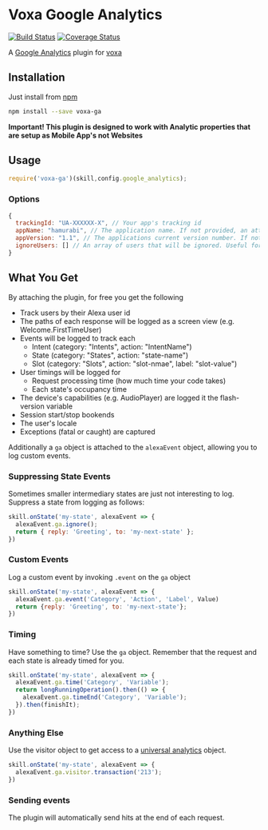 Voxa Google Analytics
===========

[![Build Status](https://travis-ci.org/mediarain/voxa-ga.svg?branch=master)](https://travis-ci.org/mediarain/voxa-ga)
[![Coverage Status](https://coveralls.io/repos/github/mediarain/voxa-ga/badge.svg?branch=master)](https://coveralls.io/github/mediarain/voxa-ga?branch=master)

A [Google Analytics](https://www.google.com/analytics) plugin for [voxa](https://mediarain.github.io/voxa/)

Installation
-------------

Just install from [npm](https://www.npmjs.com/package/voxa-ga)

```bash
npm install --save voxa-ga
```
**Important! This plugin is designed to work with Analytic properties that are setup as Mobile App's not Websites**

Usage
------

```javascript
require('voxa-ga')(skill,config.google_analytics);

```

### Options
```javascript
{
  trackingId: "UA-XXXXXX-X", // Your app's tracking id
  appName: "hamurabi", // The application name. If not provided, an attempt will be made to derive it
  appVersion: "1.1", // The applications current version number. If not provided, an attempt will be made to derive it.
  ignoreUsers: [] // An array of users that will be ignored. Useful for blacklisting dev or monitoring accounts from analytics
}
```

What You Get
--------

By attaching the plugin, for free you get the following
* Track users by their Alexa user id
* The paths of each response will be logged as a screen view (e.g. Welcome.FirstTimeUser)
* Events will be logged to track each
  * Intent (category: "Intents", action: "IntentName")
  * State (category: "States", action: "state-name")
  * Slot (category: "Slots", action: "slot-nmae", label: "slot-value")
* User timings will be logged for
  * Request processing time (how much time your code takes)
  * Each state's occupancy time 
* The device's capabilities (e.g. AudioPlayer) are logged it the flash-version variable
* Session start/stop bookends
* The user's locale
* Exceptions (fatal or caught) are captured

Additionally a `ga` object is attached to the `alexaEvent` object, allowing you to log custom events.

### Suppressing State Events
Sometimes smaller intermediary states are just not interesting to log. Suppress a state from logging as follows:
```javascript
skill.onState('my-state', alexaEvent => {
  alexaEvent.ga.ignore();
  return { reply: 'Greeting', to: 'my-next-state' };
})
```

### Custom Events
Log a custom event by invoking `.event` on the `ga` object
```javascript
skill.onState('my-state', alexaEvent => {
  alexaEvent.ga.event('Category', 'Action', 'Label', Value)
  return {reply: 'Greeting', to: 'my-next-state'};
})
```
### Timing
Have something to time? Use the `ga` object. Remember that the request and each state is already timed for you.
```javascript
skill.onState('my-state', alexaEvent => {
  alexaEvent.ga.time('Category', 'Variable');
  return longRunningOperation().then(() => {
    alexaEvent.ga.timeEnd('Category', 'Variable');
  }).then(finishIt);
})
```

### Anything Else
Use the visitor object to get access to a [universal analytics](https://www.npmjs.com/package/universal-analytics) object.
```javascript
skill.onState('my-state', alexaEvent => {
  alexaEvent.ga.visitor.transaction('213');
})
```

### Sending events
The plugin will automatically send hits at the end of each request.
